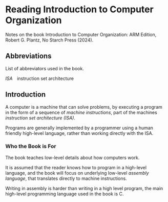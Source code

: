 # Reading Introduction to Computer Organization

Notes on the book Introduction to Computer Organization: ARM Edition, Robert G. Plantz, No Starch Press (2024).

## Abbreviations

List of abbreviators used in the book.

*ISA*&#x2003;instruction set architecture  

## Introduction

A computer is a machine that can solve problems, by executing a program in the form of a sequence of *machine instructions*, part of the machines *instruction set architecture (ISA)*.

Programs are generally implemented by a programmer using a human friendly high-level language, rather than working directly with the ISA.

### Who the Book is For

The book teaches low-level details about how computers work.

It is assumed that the reader knows how to program in a high-level language, and the book will focus on underlying low-level *assembly language*, that translates directly to machine instructions.

Writing in assembly is harder than writing in a high level program, the main high-level programming language used in the book is C.
